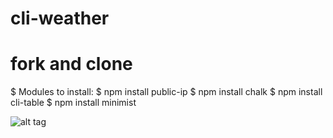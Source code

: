 # cli-weather

# fork and clone

$ Modules to install:
$ npm install public-ip
$ npm install chalk
$ npm install cli-table
$ npm install minimist

![alt tag](http://98five.com/wp-content/uploads/2015/11/Weather-1.gif)
